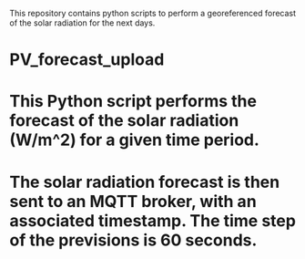 This repository contains python scripts to perform a georeferenced forecast of the solar radiation for the next days.

# PV_forecast_upload

# This Python script performs the forecast of the solar radiation (W/m^2) for a given time period.

# The solar radiation forecast is then sent to an MQTT broker, with an associated timestamp. The time step of the previsions is 60 seconds.
